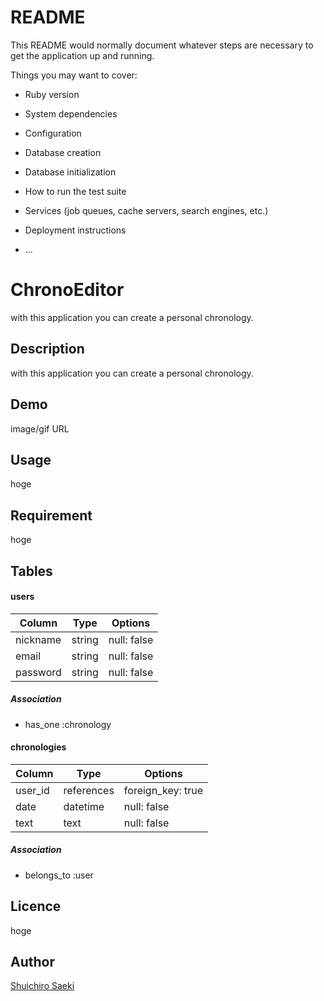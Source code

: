 # README

This README would normally document whatever steps are necessary to get the
application up and running.

Things you may want to cover:

* Ruby version

* System dependencies

* Configuration

* Database creation

* Database initialization

* How to run the test suite

* Services (job queues, cache servers, search engines, etc.)

* Deployment instructions

* ...


# ChronoEditor
with this application you can create a personal chronology.

## Description
with this application you can create a personal chronology.

## Demo
image/gif URL

## Usage
hoge

## Requirement
hoge

## Tables
#### users
| Column   | Type   | Options     |
| -------- | ------ | ----------- |
| nickname | string | null: false |
| email    | string | null: false |
| password | string | null: false |
##### Association
- has_one :chronology

#### chronologies
| Column  | Type       | Options           |
| ------- | ---------- | ----------------- |
| user_id | references | foreign_key: true |
| date    | datetime   | null: false       |
| text    | text       | null: false       |
##### Association
- belongs_to :user

## Licence
hoge

## Author
[Shuichiro Saeki](https://github.com/SSaeki-jp)